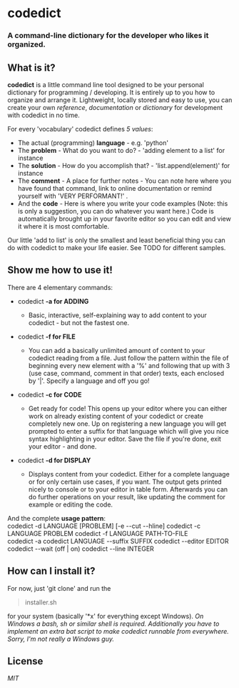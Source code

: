 # codedict

### A command-line dictionary for the developer who likes it organized.

## What is it?

**codedict** is a little command line tool designed to be your personal dictionary for programming / developing. It is entirely up to you how to organize and arrange it. Lightweight, locally stored and easy to use, you can create your own *reference*, *documentation* or *dictionary* for development with codedict in no time.   
  
  For every 'vocabulary' codedict defines *5 values*:  

  * The actual (programming) **language** - e.g. 'python'
  * The **problem** - What do you want to do? - 'adding element to a list' for instance  
  * The **solution** - How do you accomplish that? - 'list.append(element)' for instance  
  * The **comment** - A place for further notes - You can note here where you have found that command, link to online documentation or remind yourself with 'VERY PERFORMANT!' .  
  * And the **code** - Here is where you write your code examples (Note: this is only a suggestion, you can do whatever you want here.) Code is automatically brought up in your favorite editor so you can edit and view it where it is most comfortable.   
  
  Our little 'add to list' is only the smallest and least beneficial thing you can do with codedict to make your life easier. See TODO for different samples. 
  
## Show me how to use it!    
  
  There are 4 elementary commands:
  
  * codedict **-a for ADDING**  
    * Basic, interactive, self-explaining way to add content to your codedict - but not the fastest one.   

  * codedict **-f for FILE**
    * You can add a basically unlimited amount of content to your codedict reading from a file. Just follow the pattern within the file of beginning every new element with a '%' and following that up with 3 (use case, command, comment in that order) texts, each enclosed by '|'. Specify a language and off you go!  

  * codedict **-c for CODE**
  	* Get ready for code! This opens up your editor where you can either work on already existing content of your codedict or create completely new one. Up on registering a new language you will get prompted to enter a suffix for that language which will give you nice syntax highlighting in your editor. Save the file if you're done, exit your editor - and done.   

  * codedict **-d for DISPLAY**
  	* Displays content from your codedict. Either for a complete language or for only certain use cases, if you want. The output gets printed nicely to console or to your editor in table form. Afterwards you can do further operations on your result, like updating the comment for example or editing the code.  

And the complete **usage pattern**:   
  codedict -d LANGUAGE [PROBLEM] [-e --cut --hline]
  codedict -c LANGUAGE PROBLEM
  codedict -f LANGUAGE PATH-TO-FILE  
  codedict -a 
  codedict LANGUAGE --suffix SUFFIX
  codedict --editor EDITOR
  codedict --wait (off | on)
  codedict --line INTEGER  
  
## How can I install it?
  For now, just 'git clone' and run the <blockquote>installer.sh</blockquote> for your system (basically '*x' for everything except Windows). 
  *On Windows a bash, sh or similar shell is required.*
  *Additionally you have to implement an extra bat script to make codedict runnable from everywhere. Sorry, I'm not really a Windows guy.*   

## License
  
*MIT*
